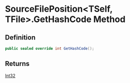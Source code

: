 # SourceFilePosition&lt;TSelf, TFile&gt;.GetHashCode Method
## Definition

```c#
public sealed override int GetHashCode();
```

## Returns

[Int32](https://learn.microsoft.com/en-gb/dotnet/api/System.Int32)
